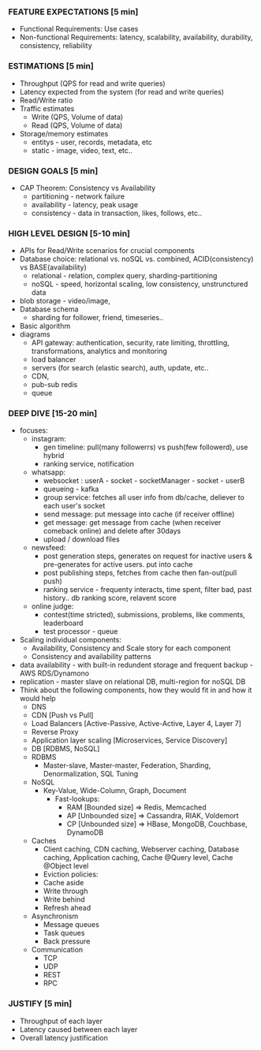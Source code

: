 ### FEATURE EXPECTATIONS [5 min]
- Functional Requirements: Use cases
- Non-functional Requirements: latency, scalability, availability, durability, consistency, reliability
### ESTIMATIONS [5 min]
- Throughput (QPS for read and write queries)
- Latency expected from the system (for read and write queries)
- Read/Write ratio
- Traffic estimates
  - Write (QPS, Volume of data)
  - Read  (QPS, Volume of data)
- Storage/memory estimates
  - entitys - user, records, metadata, etc
  - static - image, video, text, etc..
### DESIGN GOALS [5 min]
- CAP Theorem: Consistency vs Availability  
  - partitioning - network failure
  - availability - latency, peak usage
  - consistency - data in transaction, likes, follows, etc..
### HIGH LEVEL DESIGN [5-10 min]
- APIs for Read/Write scenarios for crucial components
- Database choice: relational vs. noSQL vs. combined, ACID(consistency) vs BASE(availability)
  - relational - relation, complex query, sharding-partitioning
  - noSQL - speed, horizontal scaling, low consistency, unstrunctured data
- blob storage - video/image,
- Database schema
  - sharding for follower, friend, timeseries..
- Basic algorithm
- diagrams
  - API gateway: authentication, security, rate limiting, throttling, transformations, analytics and monitoring
  - load balancer
  - servers (for search (elastic search), auth, update, etc..
  - CDN,
  - pub-sub redis
  - queue
### DEEP DIVE [15-20 min]
- focuses:
  - instagram:
    - gen timeline: pull(many followerrs) vs push(few followerd), use hybrid
    - ranking service, notification
  - whatsapp:
    - websocket : userA - socket - socketManager - socket - userB
    - queueing  - kafka
    - group service: fetches all user info from db/cache, deliever to each user's socket
    - send message: put message into cache (if receiver offline)
    - get message: get message from cache (when receiver comeback online) and delete after 30days
    - upload / download files
  - newsfeed:
    - post generation steps, generates on request for inactive users & pre-generates for active users.  put into cache
    - post publishing steps, fetches from cache then fan-out(pull push)
    - ranking service - frequenty interacts, time spent, filter bad, past history.. db ranking score, relavent score
  - online judge:
    - contest(time stricted), submissions, problems, like comments, leaderboard
    - test processor - queue
- Scaling individual components: 
  - Availability, Consistency and Scale story for each component
  - Consistency and availability patterns
- data availability - with built-in redundent storage and frequent backup - AWS RDS/Dynamono
- replication - master slave on relational DB, multi-region for noSQL DB
- Think about the following components, how they would fit in and how it would help
  - DNS
  - CDN [Push vs Pull]
  - Load Balancers [Active-Passive, Active-Active, Layer 4, Layer 7]
  - Reverse Proxy
  - Application layer scaling [Microservices, Service Discovery]
  - DB [RDBMS, NoSQL]
   - RDBMS 
     - Master-slave, Master-master, Federation, Sharding, Denormalization, SQL Tuning
   - NoSQL
     - Key-Value, Wide-Column, Graph, Document
       - Fast-lookups:
         - RAM  [Bounded size] => Redis, Memcached
         - AP [Unbounded size] => Cassandra, RIAK, Voldemort
         - CP [Unbounded size] => HBase, MongoDB, Couchbase, DynamoDB
   - Caches
     - Client caching, CDN caching, Webserver caching, Database caching, Application caching, Cache @Query level, Cache @Object level
     - Eviction policies:
      - Cache aside
      - Write through
      - Write behind
      - Refresh ahead
  - Asynchronism
    - Message queues
    - Task queues
    - Back pressure
  - Communication
    - TCP
    - UDP
    - REST
    - RPC
### JUSTIFY [5 min]
- Throughput of each layer
- Latency caused between each layer
- Overall latency justification
